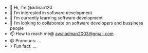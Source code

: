 - 👋 Hi, I’m @adinan120
- 👀 I’m interested in software development
- 🌱 I’m currently learning software development
- 💞️ I’m looking to collaborate on software developers and bussiness people
- 📫 How to reach me@ awaladinan2003@gmail.com
- 😄 Pronouns: ...
- ⚡ Fun fact: ...

<!---
adinan120/adinan120 is a ✨ special ✨ repository because its `README.md` (this file) appears on your GitHub profile.
You can click the Preview link to take a look at your changes.
--->
